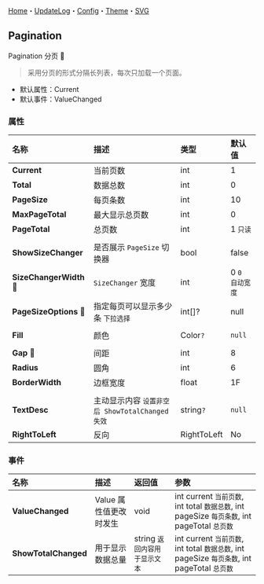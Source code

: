 ﻿[Home](../Home.md)・[UpdateLog](../UpdateLog.md)・[Config](../Config.md)・[Theme](../Theme.md)・[SVG](../SVG.md)

## Pagination

Pagination 分页 👚

> 采用分页的形式分隔长列表，每次只加载一个页面。

- 默认属性：Current
- 默认事件：ValueChanged

### 属性

名称 | 描述 | 类型 | 默认值 |
:--|:--|:--|:--|
**Current** | 当前页数 | int | 1 |
**Total** | 数据总数 | int | 0 |
**PageSize** | 每页条数 | int | 10 |
**MaxPageTotal** | 最大显示总页数 | int | 0 |
**PageTotal** | 总页数 | int | 1 `只读` |
||||
**ShowSizeChanger** | 是否展示 `PageSize` 切换器 | bool | false |
**SizeChangerWidth** 🔴 | `SizeChanger` 宽度 | int | 0 `0 自动宽度` |
**PageSizeOptions** 🔴 | 指定每页可以显示多少条 `下拉选择` | int[]? | null |
||||
**Fill** | 颜色 | Color`?` | `null` |
||||
**Gap** 🔴 | 间距 | int | 8 |
**Radius** | 圆角 | int | 6 |
**BorderWidth** | 边框宽度 | float | 1F |
||||
**TextDesc** | 主动显示内容 `设置非空后 ShowTotalChanged 失效` | string`?` | `null` |
**RightToLeft** | 反向 | RightToLeft | No |

### 事件

名称 | 描述 | 返回值 | 参数 |
:--|:--|:--|:--|
**ValueChanged** | Value 属性值更改时发生 | void | int current `当前页数`, int total `数据总数`, int pageSize `每页条数`, int pageTotal `总页数` |
**ShowTotalChanged** | 用于显示数据总量 | string `返回内容用于显示文本` | int current `当前页数`, int total `数据总数`, int pageSize `每页条数`, int pageTotal `总页数` |